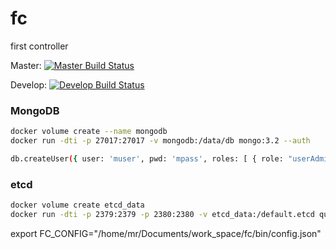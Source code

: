 # fc
first controller

Master: [![Master Build Status](https://travis-ci.com/wrfly/fc.svg?token=LqBN16z2mHbvTyyYr9hc&branch=master)](https://travis-ci.com/wrfly/fc)

Develop: [![Develop Build Status](https://travis-ci.com/wrfly/fc.svg?token=LqBN16z2mHbvTyyYr9hc&branch=develop)](https://travis-ci.com/wrfly/fc)

### MongoDB
```bash
docker volume create --name mongodb
docker run -dti -p 27017:27017 -v mongodb:/data/db mongo:3.2 --auth

db.createUser({ user: 'muser', pwd: 'mpass', roles: [ { role: "userAdminAnyDatabase", db: "fc" } ] });
```

### etcd
```bash
docker volume create etcd_data
docker run -dti -p 2379:2379 -p 2380:2380 -v etcd_data:/default.etcd quay.io/coreos/etcd:latest etcd --listen-client-urls http://0.0.0.0:2379 --advertise-client-urls http://0.0.0.0:2380
```

export FC_CONFIG="/home/mr/Documents/work_space/fc/bin/config.json"
